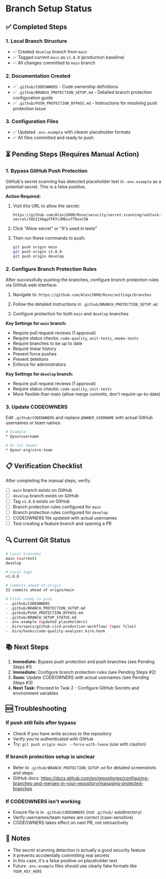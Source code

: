 # Branch Setup Status

## ✅ Completed Steps

### 1. Local Branch Structure
- ✅ Created `develop` branch from `main`
- ✅ Tagged current `main` as `v1.0.0` (production baseline)
- ✅ All changes committed to `main` branch

### 2. Documentation Created
- ✅ `.github/CODEOWNERS` - Code ownership definitions
- ✅ `.github/BRANCH_PROTECTION_SETUP.md` - Detailed branch protection configuration guide
- ✅ `.github/PUSH_PROTECTION_BYPASS.md` - Instructions for resolving push protection issue

### 3. Configuration Files
- ✅ Updated `.env.example` with clearer placeholder formats
- ✅ All files committed and ready to push

## ⏳ Pending Steps (Requires Manual Action)

### 1. Bypass GitHub Push Protection

GitHub's secret scanning has detected placeholder text in `.env.example` as a potential secret. This is a false positive.

**Action Required:**
1. Visit this URL to allow the secret:
   ```
   https://github.com/Alexi5000/Rose/security/secret-scanning/unblock-secret/34UI1XAgpfFKTc3MEnxTTDexCO8
   ```

2. Click "Allow secret" or "It's used in tests"

3. Then run these commands to push:
   ```bash
   git push origin main
   git push origin v1.0.0
   git push origin develop
   ```

### 2. Configure Branch Protection Rules

After successfully pushing the branches, configure branch protection rules via GitHub web interface:

1. Navigate to: `https://github.com/Alexi5000/Rose/settings/branches`

2. Follow the detailed instructions in `.github/BRANCH_PROTECTION_SETUP.md`

3. Configure protection for both `main` and `develop` branches

**Key Settings for `main` branch:**
- Require pull request reviews (1 approval)
- Require status checks: `code-quality`, `unit-tests`, `smoke-tests`
- Require branches to be up to date
- Require linear history
- Prevent force pushes
- Prevent deletions
- Enforce for administrators

**Key Settings for `develop` branch:**
- Require pull request reviews (1 approval)
- Require status checks: `code-quality`, `unit-tests`
- More flexible than main (allow merge commits, don't require up-to-date)

### 3. Update CODEOWNERS

Edit `.github/CODEOWNERS` and replace `@OWNER_USERNAME` with actual GitHub usernames or team names:

```bash
# Example:
* @yourusername

# Or for teams:
* @your-org/core-team
```

## 📋 Verification Checklist

After completing the manual steps, verify:

- [ ] `main` branch exists on GitHub
- [ ] `develop` branch exists on GitHub
- [ ] Tag `v1.0.0` exists on GitHub
- [ ] Branch protection rules configured for `main`
- [ ] Branch protection rules configured for `develop`
- [ ] CODEOWNERS file updated with actual usernames
- [ ] Test creating a feature branch and opening a PR

## 🔍 Current Git Status

```bash
# Local branches
main (current)
develop

# Local tags
v1.0.0

# Commits ahead of origin
23 commits ahead of origin/main

# Files ready to push
- .github/CODEOWNERS
- .github/BRANCH_PROTECTION_SETUP.md
- .github/PUSH_PROTECTION_BYPASS.md
- .github/BRANCH_SETUP_STATUS.md
- .env.example (updated placeholders)
- .kiro/specs/github-cicd-production-workflow/ (spec files)
- .kiro/hooks/code-quality-analyzer.kiro.hook
```

## 📚 Next Steps

1. **Immediate:** Bypass push protection and push branches (see Pending Steps #1)
2. **Immediate:** Configure branch protection rules (see Pending Steps #2)
3. **Soon:** Update CODEOWNERS with actual usernames (see Pending Steps #3)
4. **Next Task:** Proceed to Task 2 - Configure GitHub Secrets and environment variables

## 🆘 Troubleshooting

### If push still fails after bypass
- Check if you have write access to the repository
- Verify you're authenticated with GitHub
- Try: `git push origin main --force-with-lease` (use with caution)

### If branch protection setup is unclear
- Refer to `.github/BRANCH_PROTECTION_SETUP.md` for detailed screenshots and steps
- GitHub docs: https://docs.github.com/en/repositories/configuring-branches-and-merges-in-your-repository/managing-protected-branches

### If CODEOWNERS isn't working
- Ensure file is in `.github/CODEOWNERS` (not `.github/` subdirectory)
- Verify usernames/team names are correct (case-sensitive)
- CODEOWNERS takes effect on next PR, not retroactively

## 📝 Notes

- The secret scanning detection is actually a good security feature
- It prevents accidentally committing real secrets
- In this case, it's a false positive on placeholder text
- Future `.env.example` files should use clearly fake formats like `YOUR_KEY_HERE`
